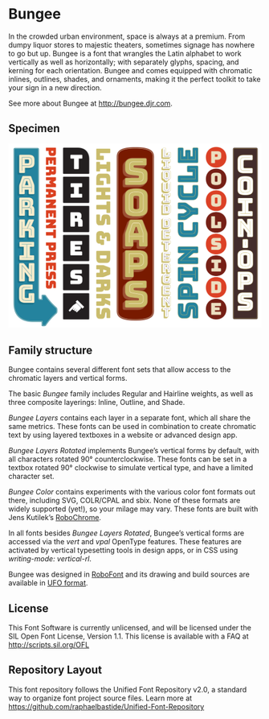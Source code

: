 # Bungee

In the crowded urban environment, space is always at a premium. From dumpy liquor stores to majestic theaters, sometimes signage has nowhere to go but up. Bungee is a font that wrangles the Latin alphabet to work vertically as well as horizontally; with separately glyphs, spacing, and kerning for each orientation. Bungee and comes equipped with chromatic inlines, outlines, shades, and ornaments, making it the perfect toolkit to take your sign in a new direction.

See more about Bungee at http://bungee.djr.com.

## Specimen

<img src="specimen.png" alt="Bungee Specimen" />

## Family structure

Bungee contains several different font sets that allow access to the chromatic layers and vertical forms. 

The basic *Bungee* family includes Regular and Hairline weights, as well as three composite layerings: Inline, Outline, and Shade.

*Bungee Layers* contains each layer in a separate font, which all share the same metrics. These fonts can be used in combination to create chromatic text by using layered textboxes in a website or advanced design app.

*Bungee Layers Rotated* implements Bungee’s vertical forms by default, with all characters rotated 90° counterclockwise. These fonts can be set in a textbox rotated 90° clockwise to simulate vertical type, and have a limited character set.

*Bungee Color* contains experiments with the various color font formats out there, including SVG, COLR/CPAL and sbix. None of these formats are widely supported (yet!), so your milage may vary. These fonts are built with Jens Kutilek’s <a href="https://github.com/fontfont/RoboChrome">RoboChrome</a>.

In all fonts besides *Bungee Layers Rotated*, Bungee’s vertical forms are accessed via the *vert* and *vpal* OpenType features. These features are activated by vertical typesetting tools in design apps, or in CSS using *writing-mode: vertical-rl*.

Bungee was designed in <a href="http://www.robofont.com">RoboFont</a> and its drawing and build sources are available in <a href="http://www.unifiedfontobject.org">UFO format</a>.

## License

This Font Software is currently unlicensed, and will be licensed under the SIL Open Font License, Version 1.1. This license is available with a FAQ at http://scripts.sil.org/OFL

## Repository Layout

This font repository follows the Unified Font Repository v2.0, a standard way to organize font project source files. Learn more at https://github.com/raphaelbastide/Unified-Font-Repository

